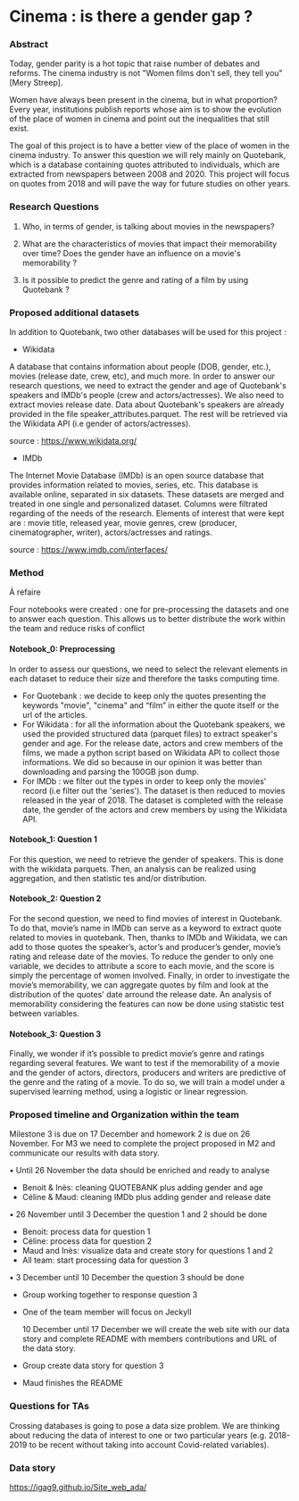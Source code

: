 # Cinema : is there a gender gap ?


### Abstract

Today, gender parity is a hot topic that raise number of debates and reforms. The cinema industry is not "Women films don't sell, they tell you" [Mery Streep].


Women have always been present in the cinema, but in what proportion? Every year, institutions publish reports whose aim is to show the evolution of the place of women in cinema and point out the inequalities that still exist.

The goal of this project is to have a better view of the place of women in the cinema industry. To answer this question we will rely mainly on Quotebank, which is a database containing quotes attributed to individuals, which are extracted from newspapers between 2008 and 2020. This project will focus on quotes from 2018 and will pave the way for future studies on other years.

### Research Questions

1. Who, in terms of gender, is talking about movies in the newspapers?

2. What are the characteristics of movies that impact their memorability over time? Does the gender have an influence on a movie's memorability ?

3. Is it possible to predict the genre and rating of a film by using Quotebank ?


### Proposed additional datasets

In addition to Quotebank, two other databases will be used for this project :

- Wikidata

A database that contains information about people (DOB, gender, etc.), movies (release date, crew, etc), and much more. In order to answer our research questions, we need to extract the gender and age of Quotebank's speakers and IMDb's people (crew and actors/actresses). We also need to extract movies release date. Data about Quotebank's speakers are already provided in the file speaker_attributes.parquet. The rest will be retrieved via the Wikidata API (i.e gender of actors/actresses).

source : https://www.wikidata.org/

- IMDb

The Internet Movie Database (IMDb) is an open source database that provides information related to movies, series, etc. This database is available online, separated in six datasets. These datasets are merged and treated in one single and personalized dataset. Columns were filtrated regarding of the needs of the research. Elements of interest that were kept are : movie title, released year, movie genres, crew (producer, cinematographer, writer), actors/actresses and ratings.  

source : https://www.imdb.com/interfaces/


### Method

À refaire

Four notebooks were created : one for pre-processing the datasets and one to answer each question. This allows us to better distribute the work within the team and reduce risks of conflict

#### Notebook_0: Preprocessing
In order to assess our questions, we need to select the relevant elements in each dataset to reduce their size and therefore the tasks computing time.
- For Quotebank : we decide to keep only the quotes presenting the keywords "movie", "cinema" and “film” in either the quote itself or the url of the articles.
- For Wikidata : for all the information about the Quotebank speakers, we used the provided structured data (parquet files) to extract speaker's gender and age. For the release date, actors and crew members of the films, we made a python script based on Wikidata API to collect those informations. We did so because in our opinion it was better than downloading and parsing the 100GB json dump.
- For IMDb : we filter out the types in order to keep only the movies' record (i.e filter out the 'series'). The dataset is then reduced to movies released in the year of 2018. The dataset is completed with the release date, the gender of the actors and crew members by using the Wikidata API.

#### Notebook_1: Question 1
For this question, we need to retrieve the gender of speakers. This is done with the wikidata parquets. Then, an analysis can be realized using aggregation, and then statistic tes and/or distribution.

#### Notebook_2: Question 2
For the second question, we need to find movies of interest in Quotebank. To do that, movie’s name in IMDb can serve as a keyword to extract quote related to movies in quotebank. Then, thanks to IMDb and Wikidata, we can add to those quotes the speaker’s, actor’s and producer’s gender, movie’s rating and release date of the movies. To reduce the gender to only one variable, we decides to attribute a score to each movie, and the score is simply the percentage of women involved. Finally, in order to investigate the movie’s memorability, we can aggregate quotes by film and look at the distribution of the quotes' date arround the release date. An analysis of memorability considering the features can now be done using statistic test between variables.

#### Notebook_3: Question 3
Finally, we wonder if it’s possible to predict movie’s genre and ratings regarding several features. We want to test if the memorability of a movie and the gender of actors, directors, producers and writers are predictive of the genre and the rating of a movie. To do so, we will train a model under a supervised learning method, using a logistic or linear regression.


### Proposed timeline and Organization within the team

Milestone 3 is due on 17 December and homework 2 is due on 26 November. For M3 we need to complete the project proposed in M2 and communicate our results with data story.

•	Until 26 November the data should be enriched and ready to analyse

- Benoit & Inès: cleaning QUOTEBANK plus adding gender and age
- Céline & Maud: cleaning IMDb plus adding gender and release date

•	26 November until 3 December the question 1 and 2 should be done

- Benoit: process data for question 1
- Céline: process data for question 2
- Maud and Inès: visualize data and create story for questions 1 and 2
- All team: start processing data for question 3

•	3 December until 10 December the question 3 should be done

- Group working together to response question 3
- One of the team member will focus on Jeckyll

	10 December until 17 December we will create the web site with our data story and complete README with members contributions and URL of the data story.

- Group create data story for question 3
- Maud finishes the README


### Questions for TAs

Crossing databases is going to pose a data size problem. We are thinking about reducing the data of interest to one or two particular years (e.g. 2018-2019 to be recent without taking into account Covid-related variables).

### Data story 
https://igag9.github.io/Site_web_ada/

